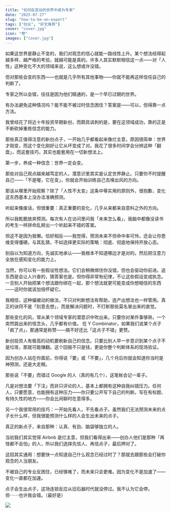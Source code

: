 ```yaml
---
title: "如何在变动的世界中成为专家"
date: "2025-07-27"
slug: "how-to-be-an-expert"
tags: ["创业", "好文推荐"]
cover: "cover.jpg"
icon: "😎"
images: ["cover.jpg"]
---
```

如果这世界是静止不变的，我们对观念的信心就能一路线性上升。某个想法经得起越多样、越严格的考验，就越可能是真的。许多人其实默默相信这一点——对「人性」这种变化不大的领域来说，这么想或许没错。



但对那些会变的东西——也就是几乎所有其他事物——你就不能再这样信任自己的判断了。



专家之所以会错，往往是因为他们精通的，是一个早已过期的世界。



有办法避免这种情况吗？能不能不被过时信念困住？答案是——可以，但得靠一点方法。



我曾经花了将近十年投资早期新创，而颇具讽刺的是，要在这领域成功，靠的正是不断砍掉重练信念的能力。



那些真正值得注意的新创点子，一开始几乎都看起来像烂主意，原因很简单：世界才刚变，而这个变化刚好让它从坏变成了对。我花了很多时间学会分辨这种「翻盘」，而这套技巧，其实也能套用在一切新想法上。



第一步，养成一种信念：世界一定会变。



那些对自己观点越来越笃定的人，潜意识里其实是认定世界静止。只要你不时提醒自己——「不是喔，它在变」，你就会开始训练自己去嗅出风的方向。



那该从哪里开始观察？除了「人性不太变」这条中等实用的原则外，很抱歉，变化这东西基本上没办法准确预测。



听起来像废话，但很重要：真正重要的变化，几乎从来都来自意料之外的方向。



所以我乾脆放弃预测。每次有人在访问里问我「未来怎么看」，我脑中都像没读书的考生一样拼命乱掰出一个听起来不错的答案。



但这不是因为我懒。恰好相反——我觉得，预测未来不但命中率可怜，还会让你思维变得僵硬。与其乱猜，不如选择更实际的策略：彻底、彻底地保持开放心态。



别自以为知道方向，先诚实地承认——我根本不知道哪边才是对的。然后把注意力全放在感知变化的能力上。



当然，你可以有一些假设性想法。它们会稍微绑住你没错，但也会驱动你前进。追东西是会让人兴奋的，猜答案也是。但你得非常有纪律，不让这些假设变成执念。
一旦别人开始把某个想法跟你绑在一起，那个想法就更可能变成你想相信的东西——这时你就该加倍怀疑它。



我相信，这种偏被动的做法，不只对判断想法有帮助，连产出想法也一样管用。真正的诀窍不是「刻意去想」，而是解决问题时，不打断那些莫名冒出来的直觉。



那些变化的风，常从某个领域专家的潜意识中吹出来。只要你对某件事够熟，一个突然跳出来的怪念头，几乎都有价值。
在 Y Combinator，如果我们说某个点子「疯了点」，那通常是称赞——搞不好还比「这点子不错」更赞。



新创投资人有极高的动机要刷新自己的信念。只要比别人早一步意识到某个点子不是垃圾，那就可能赚翻。这个回报不只是钱，更是你整个判断体系的现场验证。



因为创办人站在你面前，你得说「要」或「不要」，几个月后你就会知道你当时是神预测，还是大走眼。



那些说「不要」而错过 Google 的人（真的有几个），这笔帐会记一辈子。



凡是对想法要「下注」而非只评论的人，基本上都拥有这种自我纠错压力。任何人，只要愿意，也能拥有这种压力——你只要公开写下自己的判断。写在有标题、有持久性的地方——你会比闲聊时在意得多。



另一个我很常用的技巧：一开始先看人，不先看点子。虽然我们无法预测未来的点子长什么样，但我很能预测什么样的人会生出未来的点子。



真正的新点子，来自那种：认真、有劲、脑袋够独立的人。



当初我们其实觉得 Airbnb 是烂主意，但我们看得出来——创办人他们是那种「再怪都不会怕」的人，所以我们选择先信人、再信点子，最后押对了。



这招其实通用：想要快一点知道自己什么观念已经过时了？那就去跟那些会打破你观念的人当朋友。



不被自己的专业反困住，已经够难了，而未来只会更难。因为变化不是加速了——变化一直都在加速。



点子会生出点子，这场连锁反应从旧石器时代就没停过。我不认为它会停。
但⋯⋯也许我会错。（最好是）




![](https://prod-files-secure.s3.us-west-2.amazonaws.com/112d0858-5090-4d34-a606-b75eb8d65fd2/46476355-9cf3-4e99-9b7a-3531bc426380/1000202064.png?X-Amz-Algorithm=AWS4-HMAC-SHA256&X-Amz-Content-Sha256=UNSIGNED-PAYLOAD&X-Amz-Credential=ASIAZI2LB466X72CDOAQ%2F20250902%2Fus-west-2%2Fs3%2Faws4_request&X-Amz-Date=20250902T234313Z&X-Amz-Expires=3600&X-Amz-Security-Token=IQoJb3JpZ2luX2VjEM3%2F%2F%2F%2F%2F%2F%2F%2F%2F%2FwEaCXVzLXdlc3QtMiJGMEQCIGMZeQJas0r1V584kRHUJ%2Fl5K7y3e9xnEPeGNmM3VtBNAiBOIVRozeGICptKtaT1YQ9CvjHtWZ%2BdKxLSqKjxnoResir%2FAwg2EAAaDDYzNzQyMzE4MzgwNSIMBH9WbHEuVdmBbwXTKtwDH2H3joEAu%2FwZB2mE4BYH2UDIO9Gzt67Pg%2B87U%2Bg5158Vo7xHaIFjkLlzbsO69T%2BKlpW0KY%2BrKCwarDpXw8vqzZcFtcfYRrx0ULizoDU4go95V5dfMRpjIqEc%2BNFOujETaeTbc48svA3HgwnwKp8xJN1ylZ0DlLI99pXLg5kF64jzdHWgFzdVWFPElcgV9yGCCUdgOfw5CxjRoIHKWtbMSDLV4FKCOjUxpbrETG72huRanmu%2F3Rclzaw0pMbJwFhyZXXHVU3wtMDhjwqCZBWqPJ%2FJUoPxEzD67fHdW%2FxBWAe%2FzHju0sdm3IzZ6gnuq63fEWKQYWh8Cx2fMDUdpcaheMlrhdsN7%2B0UysQ0P0oWEtmTEP3sQckrXusIby%2FdfCgS%2BouhXcyWUOBCUsEghHkbkvXSsBayQ1tpRapxwMpjTgfaO4lMJKccXixA8E2o%2Fz7ivRnZxjeualqQ3UtpJGaytqx5%2BreWFwKOm0cKv9ywRcMomiixmivyhx8cu9mL2fd57CWaXT0PC4gao6UbVx86dlYz6GHkds683IUD7A4z49NYThmlkAyEtxj5HUaVXRMGA35PZFDnxjHb6vqhCoKLhMr81v%2Fe00GrdxktA3ymyWB4aFsE7sooxVAwhs8w1LXdxQY6pgHmP%2FpCUJdVu9ni4TkL2F%2F%2BVUd7yZrlgjrBKU1Et%2FNtsCE%2Bsw6qVVati8Ot3SaHQbtWDKN2eXxrxLij1vtUVHixc6ruBrMSz3WB4ADUb%2F5rt9BauOKN4vNKVRiR2IdrPZVU8SewI%2FgXXC1eohr8rb4ujYiAN5W%2BfUx1O9OjXFZbXoM1rIwbUYVmUkCw8LEfx%2Fdo0e5btv0inU4BhN7%2B5GJcVPYD9Cp4&X-Amz-Signature=41a931253faf9ab858a3dee973a076271bf5b85063bb0073175e9ae47f5476a9&X-Amz-SignedHeaders=host&x-amz-checksum-mode=ENABLED&x-id=GetObject)

